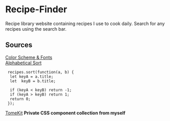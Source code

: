# Recipe-Finder
 Recipe library website containing recipes I use to cook daily. Search for any recipes using the search bar.

 ## Sources
 [Color Scheme & Fonts](https://chat.openai.com/share/92740be7-f7f8-4ba6-9ea4-129fd6a6d38f)  
 [Alphabetical Sort](https://stackoverflow.com/questions/6712034/sort-array-by-firstname-alphabetically-in-javascript)  
   ```
    recipes.sort(function(a, b) {
     let keyA = a.title;
     let  keyB = b.title;

     if (keyA < keyB) return -1;
     if (keyA > keyB) return 1;
     return 0;
    });
```
[TomeKit](https://github.com/TomeIDK/TomeKit)
**Private CSS component collection from myself**
